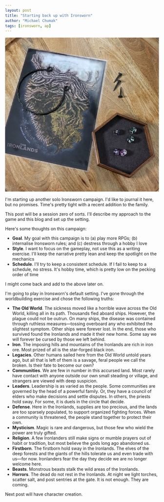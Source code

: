 ```yaml
---
layout: post
title: "Starting back up with Ironsworn"
author: "Michael Chumak"
tags: [ironsworn, ap]
---
```


![Game props](/assets/images/210822.IronswornProps.1000.jpg)

I'm starting up another solo Ironsworn campaign. I'd like to journal it here, but no promises. Time's pretty tight with a recent addition to the family.

This post will be a session zero of sorts. I'll describe my approach to the game and this blog and set up the setting.

<!-- more -->

Here's some thoughts on this campaign:
- **Goal**. My goal with this campaign is to (a) play more RPGs; (b) internalise Ironsworn rules; and (c) destress through a hobby I love
- **Style**. I want to focus on the gameplay, not use this as a writing exercise. I'll keep the narrative pretty lean and keep the spotlight on the mechanics
- **Schedule**. I'll try to keep a consistent schedule. If I fail to keep to a schedule, no stress. It's hobby time, which is pretty low on the pecking order of time

I might come back and add to the above later on.

I'm going to play in Ironsworn's default setting. I've gone through the worldbuilding exercise and chose the following truths:
- **The Old World**. The sickness moved like a horrible wave across the Old World, killing all in its path. Thousands fled aboard ships.
However, the plague could not be outrun. On many ships, the disease was contained through ruthless measures—tossing overboard any who exhibited the slightest symptom. Other ships were forever lost. In the end, those who survived found the Ironlands and made it their new home. Some say we will forever be cursed by those we left behind.
- **Iron**. The imposing hills and mountains of the Ironlands are rich in iron ore. Most prized of all is the star-forged black iron.
- **Legacies**. Other humans sailed here from the Old World untold years ago, but all that is left of them is a savage, feral people we call the broken. Is their fate to become our own?
- **Communities**. We are few in number in this accursed land. Most rarely have contact with anyone outside our own small steading or village, and strangers are viewed with deep suspicion.
- **Leaders**. Leadership is as varied as the people. Some communities are governed by the head of a powerful family. Or, they have a council of elders who make decisions and settle disputes. In others, the priests hold sway. For some, it is duels in the circle that decide.
- **Defense**. Here in the Ironlands, supplies are too precious, and the lands are too sparsely populated, to support organized fighting forces. When a community is threatened, the people stand together to protect their own.
- **Mysticism**. Magic is rare and dangerous, but those few who wield the power are truly gifted.
- **Religion**. A few Ironlanders still make signs or mumble prayers out of habit or tradition, but most believe the gods long ago
abandoned us.
- **Firstborn**. The firstborn hold sway in the Ironlands. The elves of the deep forests and the giants of the hills tolerate us and even trade with us—for now. Ironlanders fear the day they decide we are no longer welcome here.
- **Beasts**. Monstrous beasts stalk the wild areas of the Ironlands.
- **Horrors**. The dead do not rest in the Ironlands. At night we light torches, scatter salt, and post sentries at the gate. It is not enough.
They are coming.

Next post will have character creation.